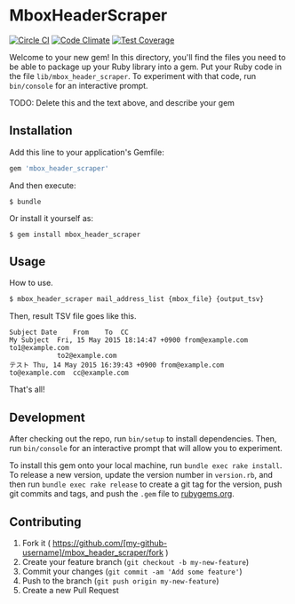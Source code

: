 # MboxHeaderScraper

[![Circle CI](https://circleci.com/gh/tamano/mbox_header_scraper.svg?style=svg)](https://circleci.com/gh/tamano/mbox_header_scraper) [![Code Climate](https://codeclimate.com/github/tamano/mbox_header_scraper/badges/gpa.svg)](https://codeclimate.com/github/tamano/mbox_header_scraper) [![Test Coverage](https://codeclimate.com/github/tamano/mbox_header_scraper/badges/coverage.svg)](https://codeclimate.com/github/tamano/mbox_header_scraper)

Welcome to your new gem! In this directory, you'll find the files you need to be able to package up your Ruby library into a gem. Put your Ruby code in the file `lib/mbox_header_scraper`. To experiment with that code, run `bin/console` for an interactive prompt.

TODO: Delete this and the text above, and describe your gem

## Installation

Add this line to your application's Gemfile:

```ruby
gem 'mbox_header_scraper'
```

And then execute:

    $ bundle

Or install it yourself as:

    $ gem install mbox_header_scraper

## Usage

How to use.

```bash
$ mbox_header_scraper mail_address_list {mbox_file} {output_tsv}
```

Then, result TSV file goes like this.

```
Subject	Date	From	To	CC
My Subject	Fri, 15 May 2015 18:14:47 +0900	from@example.com	to1@example.com	
			to2@example.com	
テスト	Thu, 14 May 2015 16:39:43 +0900	from@example.com	to@example.com	cc@example.com
```

That's all!

## Development

After checking out the repo, run `bin/setup` to install dependencies. Then, run `bin/console` for an interactive prompt that will allow you to experiment.

To install this gem onto your local machine, run `bundle exec rake install`. To release a new version, update the version number in `version.rb`, and then run `bundle exec rake release` to create a git tag for the version, push git commits and tags, and push the `.gem` file to [rubygems.org](https://rubygems.org).

## Contributing

1. Fork it ( https://github.com/[my-github-username]/mbox_header_scraper/fork )
2. Create your feature branch (`git checkout -b my-new-feature`)
3. Commit your changes (`git commit -am 'Add some feature'`)
4. Push to the branch (`git push origin my-new-feature`)
5. Create a new Pull Request
